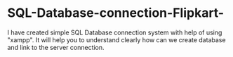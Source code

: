 # SQL-Database-connection-Flipkart-
I have created simple SQL Database connection system with help of using "xampp". It will help you to understand clearly how can we create database and link to the server connection.
